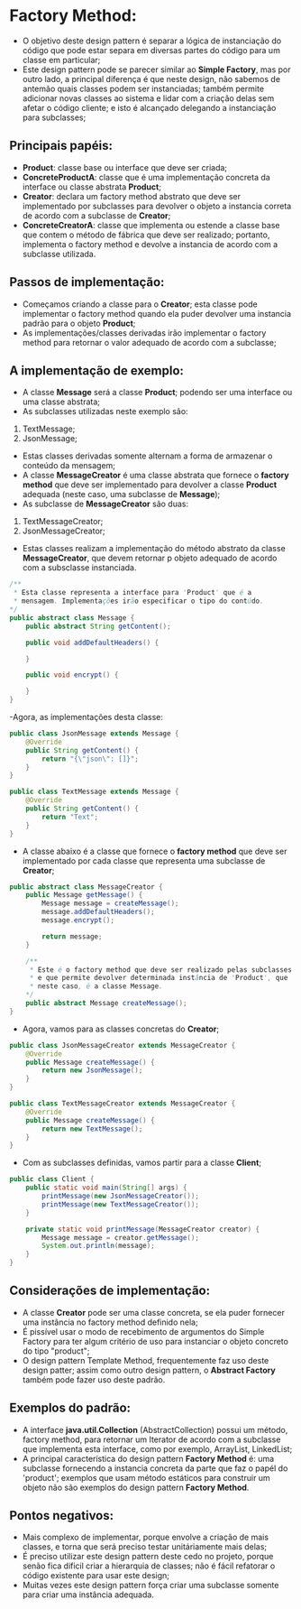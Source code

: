 # Factory Method:
 - O objetivo deste design pattern é separar a lógica de instanciação do código que pode estar separa em 
diversas partes do código para um classe em particular;
 - Este design pattern pode se parecer similar ao **Simple Factory**, mas por outro lado, a principal 
diferença é que neste design, não sabemos de antemão quais classes podem ser instanciadas; também permite 
adicionar novas classes ao sistema e lidar com a criação delas sem afetar o código cliente; e isto é 
alcançado delegando a instanciação para subclasses;

## Principais papéis:
 - **Product**: classe base ou interface que deve ser criada;
 - **ConcreteProductA**: classe que é uma implementação concreta da interface ou classe abstrata **Product**;
 - **Creator**: declara um factory method abstrato que deve ser implementado por subclasses para devolver
o objeto a instancia correta de acordo com a subclasse de **Creator**;
 - **ConcreteCreatorA**: classe que implementa ou estende a classe base que contem o método de fábrica
que deve ser realizado; portanto, implementa o factory method e devolve a instancia de acordo com a subclasse
utilizada.

## Passos de implementação:
 - Começamos criando a classe para o **Creator**; esta classe pode implementar o factory method quando ela 
puder devolver uma instancia padrão para o objeto **Product**;
- As implementações/classes derivadas irão implementar o factory method para retornar o valor adequado de 
acordo com a subclasse;

## A implementação de exemplo:
 - A classe **Message** será a classe **Product**; podendo ser uma interface ou uma classe abstrata;
 - As subclasses utilizadas neste exemplo são:
  1. TextMessage;
  2. JsonMessage;

 - Estas classes derivadas somente alternam a forma de armazenar o conteúdo da mensagem;
 - A classe **MessageCreator** é uma classe abstrata que fornece o **factory method** que deve ser 
implementado para devolver a classe **Product** adequada (neste caso, uma subclasse de **Message**);
 - As subclasse de **MessageCreator** são duas:
  1. TextMessageCreator;
  2. JsonMessageCreator;

 - Estas classes realizam a implementação do método abstrato da classe **MessageCreator**, que devem retornar
p objeto adequado de acordo com a subsclasse instanciada.

```java
/**
 * Esta classe representa a interface para 'Product' que é a
 * mensagem. Implementações irão especificar o tipo do contúdo.
*/
public abstract class Message {
    public abstract String getContent();

    public void addDefaultHeaders() {

    }

    public void encrypt() {

    }
}
```

 -Agora, as implementações desta classe:
 
```java
public class JsonMessage extends Message {
    @Override
    public String getContent() {
        return "{\"json\": []}";
    }
}
```

```java
public class TextMessage extends Message {
    @Override
    public String getContent() {
        return "Text";
    }
}
```

 - A classe abaixo é a classe que fornece o **factory method** que deve ser implementado por cada classe 
que representa uma subclasse de **Creator**;


```java
public abstract class MessageCreator {
    public Message getMessage() {
        Message message = createMessage();
        message.addDefaultHeaders();
        message.encrypt();

        return message;
    }

    /**
     * Este é o factory method que deve ser realizado pelas subclasses
     * e que permite devolver determinada instância de 'Product', que 
     * neste caso, é a classe Message.
    */
    public abstract Message createMessage();
}
```

 - Agora, vamos para as classes concretas do **Creator**;

```java
public class JsonMessageCreator extends MessageCreator {
    @Override
    public Message createMessage() {
        return new JsonMessage();
    }
}
```

```java
public class TextMessageCreator extends MessageCreator {
    @Override
    public Message createMessage() {
        return new TextMessage();
    }
}
```

 - Com as subclasses definidas, vamos partir para a classe **Client**;

```java
public class Client {    
    public static void main(String[] args) {
        printMessage(new JsonMessageCreator());
        printMessage(new TextMessageCreator());
    }

    private static void printMessage(MessageCreator creator) {
        Message message = creator.getMessage();
        System.out.println(message);
    }
}
```

## Considerações de implementação:
 - A classe **Creator** pode ser uma classe concreta, se ela puder fornecer uma instância no 
factory method definido nela;
 - É pissível usar o modo de recebimento de argumentos do Simple Factory para ter algum critério de uso
para instanciar o objeto concreto do tipo "product";
 - O design pattern Template Method, frequentemente faz uso deste design patter; assim como outro design
pattern, o **Abstract Factory** também pode fazer uso deste padrão.

## Exemplos do padrão:
 - A interface **java.util.Collection** (AbstractCollection) possui um método, factory method, para
retornar um Iterator<E> de acordo com a subclasse que implementa esta interface, como por exemplo, 
ArrayList, LinkedList;
 - A principal característica do design pattern **Factory Method** é: uma subclasse fornecendo a instancia
concreta da parte que faz o papél do 'product'; exemplos que usam método estáticos para construir um objeto
não são exemplos do design pattern **Factory Method**.

## Pontos negativos:
 - Mais complexo de implementar, porque envolve a criação de mais classes, e torna que será preciso testar 
unitáriamente mais delas;
 - É preciso utilizar este design pattern deste cedo no projeto, porque senão fica dificil criar a hierarquia 
de classes; não é fácil refatorar o código existente para usar este design;
 - Muitas vezes este design pattern força criar uma subclasse somente para criar uma instância adequada.





